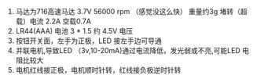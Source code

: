 1. 马达为716高速马达  3.7V 56000 rpm （感觉没这么快） 重量约3g 堵转（超载）电流 2.2A 空载0.7A
2. LR44(AAA) 电池 3 * 1.5 约 4.5V 电压
3. 按钮开关面，左手为正极，LED  接左手边可导通
4. 并联电机,导致LED （3v,10-20mA)通过电流降低，发光弱或不亮,可能LED 电阻比较大
5. 电机红线接正极，电机顺时针转，红线接负极逆时针转
